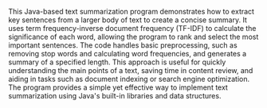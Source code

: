 This Java-based text summarization program demonstrates how to extract key sentences from a larger body of text to create a concise summary. It uses term frequency-inverse document frequency (TF-IDF) to calculate the significance of each word, allowing the program to rank and select the most important sentences. The code handles basic preprocessing, such as removing stop words and calculating word frequencies, and generates a summary of a specified length. This approach is useful for quickly understanding the main points of a text, saving time in content review, and aiding in tasks such as document indexing or search engine optimization. The program provides a simple yet effective way to implement text summarization using Java's built-in libraries and data structures.







